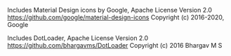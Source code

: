 Includes Material Design icons by Google, Apache License Version 2.0
https://github.com/google/material-design-icons
Copyright (c) 2016-2020, Google

Includes DotLoader, Apache License Version 2.0
https://github.com/bhargavms/DotLoader
Copyright (c) 2016 Bhargav M S
